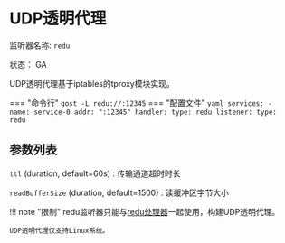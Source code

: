 # UDP透明代理

监听器名称: `redu`

状态： GA

UDP透明代理基于iptables的tproxy模块实现。

=== "命令行"
    ```
	gost -L redu://:12345
	```
=== "配置文件"
    ```yaml
	services:
	- name: service-0
	  addr: ":12345"
	  handler:
		type: redu
	  listener:
		type: redu
	```

## 参数列表

`ttl` (duration, default=60s)
:    传输通道超时时长

`readBufferSize` (duration, default=1500)
:    读缓冲区字节大小


!!! note "限制"
    redu监听器只能与[redu处理器](/reference/handlers/redu/)一起使用，构建UDP透明代理。

    UDP透明代理仅支持Linux系统。
